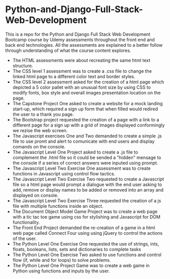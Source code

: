 # Python-and-Django-Full-Stack-Web-Development
This is a repo for the Python and Django Full Stack Web Development Bootcamp course by Udemy assessments throughout the front end and back end technologies. All the assessments are explained to a better follow through understanding of what the course content explores.

* The HTML assessments were about recreating the same html text structure.
* The CSS level 1 assessment was to create a .css file to change the linked html page to a different color text and border styles.
* The CSS level 2 assessment asked for the creation of a html page which depicted a 5 color pallet with an unusual font size by using CSS to modify fonts, box style and overall images presentation location on the page.
* The Capstone Project One asked to create a website for a mock landing start-up, which required a sign up form that when filled would redired the user to a thank you page.
* The Bootstrap project requested the creation of a page with a link to a different page for a sign up with a grid of images displayed conformingly we rezise the web screen. 
* The Javascript exercises One and Two demanded to create a simple .js file to use promt and alert to comunicate with end users and display comands on the console.
* The Javascript Level One Project asked to create a .js file to complement the .html file so it could be sended a "hidden" mensage to the console if a series of correct answers were inputed using prompt.
* The Javascript Level Two Exercise One assessment was to create functions in Javascript using control flow tactics.
* The Javascript Level Two Exercise Two requested to create a Javascript file so a html page would prompt a dialogue with the end user asking to add, remove or display names to be added or removed into an array and displayed on console.
* The Javascript Level Two Exercise Three requested the creation of a js file with multiple functions inside an object.
* The Document Object Model Game Project was to create a web page with a tic tac toe game using css for stylishing and Javascript for DOM functionality.
* The Front End Project demanded the re-creation of a game in a html web page called Connect Four using using jQuery to control the actions of the user.
* The Python Level One Exercise One requested the use of strings, ints, floats, booleans, lists, sets and dictionaries to complete tasks
* The Python Level One Exercise Two asked to use functions and control flow (if, while and for loops) to solve problems.
* The Python Level One Project Game was to create a web game in Python using functions and inputs by the user.
